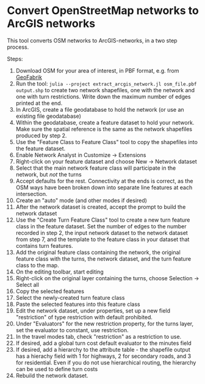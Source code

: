 # Convert OpenStreetMap networks to ArcGIS networks

This tool converts OSM networks to ArcGIS-networks, in a two step process.

Steps:

1. Download OSM for your area of interest, in PBF format, e.g. from [GeoFabrik](https://download.geofabrik.de)
2. Run the tool: `julia --project extract_arcgis_network.jl osm_file.pbf output.shp` to create two network shapefiles, one with the network and one with turn restrictions. Write down the maximum number of edges printed at the end.
3. In ArcGIS, create a file geodatabase to hold the network (or use an existing file geodatabase)
4. Within the geodatabase, create a feature dataset to hold your network. Make sure the spatial reference is the same as the network shapefiles produced by step 2.
5. Use the "Feature Class to Feature Class" tool to copy the shapefiles into the feature dataset.
6. Enable Network Analyst in Customize -> Extensions
7. Right-click on your feature dataset and choose New -> Network dataset
8. Select that the main network feature class will participate in the network, but _not_ the turns
9. Accept defaults for the rest. Connectivity at the ends is correct, as the OSM ways have been broken down into separate line features at each intersection.
10. Create an "auto" mode (and other modes if desired)
11. After the network dataset is created, accept the prompt to build the network dataset
12. Use the "Create Turn Feature Class" tool to create a new turn feature class in the feature dataset. Set the number of edges to the number recorded in step 2, the input network dataset to the network dataset from step 7, and the template to the feature class in your dataset that contains turn features.
13. Add the original feature class containing the network, the original feature class with the turns, the network dataset, and the turn feature class to the map.
14. On the editing toolbar, start editing
15. Right-click on the original layer containing the turns, choose Selection -> Select all
16. Copy the selected features
17. Select the newly-created turn feature class
18. Paste the selected features into this feature class
19. Edit the network dataset, under properties, set up a new field "restriction" of type restriction with default prohibited.
20. Under "Evaluators" for the new restriction property, for the turns layer, set the evaluator to constant, use restriction.
21. In the travel modes tab, check "restriction" as a restriction to use.
22. If desired, add a global turn cost default evaluator to the minutes field
23. If desired, add a hierarchy to the attribute table - the shapefile output has a hierachy field with 1 for highways, 2 for secondary roads, and 3 for residential. Even if you do not use hierarchical routing, the hierarchy can be used to define turn costs
20. Rebuild the network dataset.